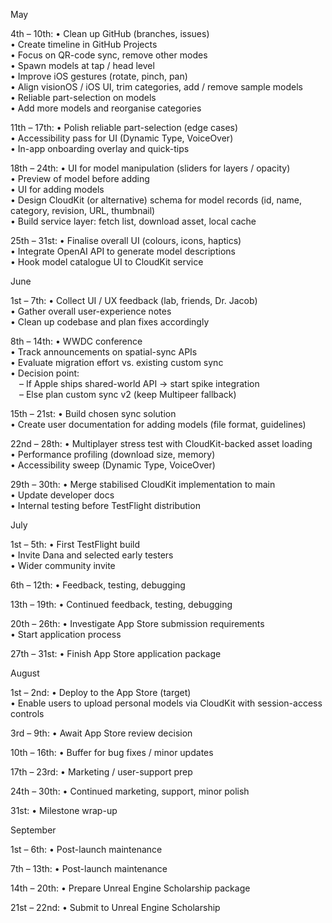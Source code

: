 May

4th – 10th:
• Clean up GitHub (branches, issues)  
• Create timeline in GitHub Projects  
• Focus on QR-code sync, remove other modes  
• Spawn models at tap / head level  
• Improve iOS gestures (rotate, pinch, pan)  
• Align visionOS / iOS UI, trim categories, add / remove sample models  
• Reliable part-selection on models  
• Add more models and reorganise categories  

11th – 17th:
• Polish reliable part-selection (edge cases)  
• Accessibility pass for UI (Dynamic Type, VoiceOver)  
• In-app onboarding overlay and quick-tips  

18th – 24th:
• UI for model manipulation (sliders for layers / opacity)  
• Preview of model before adding  
• UI for adding models  
• Design CloudKit (or alternative) schema for model records (id, name, category, revision, URL, thumbnail)  
• Build service layer: fetch list, download asset, local cache  

25th – 31st:
• Finalise overall UI (colours, icons, haptics)  
• Integrate OpenAI API to generate model descriptions  
• Hook model catalogue UI to CloudKit service  

June

1st – 7th:
• Collect UI / UX feedback (lab, friends, Dr. Jacob)  
• Gather overall user-experience notes  
• Clean up codebase and plan fixes accordingly  

8th – 14th:
• WWDC conference  
• Track announcements on spatial-sync APIs  
• Evaluate migration effort vs. existing custom sync  
• Decision point:  
 – If Apple ships shared-world API → start spike integration  
 – Else plan custom sync v2 (keep Multipeer fallback)  

15th – 21st:
• Build chosen sync solution  
• Create user documentation for adding models (file format, guidelines)  

22nd – 28th:
• Multiplayer stress test with CloudKit-backed asset loading  
• Performance profiling (download size, memory)  
• Accessibility sweep (Dynamic Type, VoiceOver)  

29th – 30th:
• Merge stabilised CloudKit implementation to main  
• Update developer docs  
• Internal testing before TestFlight distribution  

July

1st – 5th:
• First TestFlight build  
• Invite Dana and selected early testers  
• Wider community invite  

6th – 12th:
• Feedback, testing, debugging  

13th – 19th:
• Continued feedback, testing, debugging  

20th – 26th:
• Investigate App Store submission requirements  
• Start application process  

27th – 31st:
• Finish App Store application package  

August

1st – 2nd:
• Deploy to the App Store (target)  
• Enable users to upload personal models via CloudKit with session-access controls  

3rd – 9th:
• Await App Store review decision  

10th – 16th:
• Buffer for bug fixes / minor updates  

17th – 23rd:
• Marketing / user-support prep  

24th – 30th:
• Continued marketing, support, minor polish  

31st:
• Milestone wrap-up  

September

1st – 6th:
• Post-launch maintenance  

7th – 13th:
• Post-launch maintenance  

14th – 20th:
• Prepare Unreal Engine Scholarship package  

21st – 22nd:
• Submit to Unreal Engine Scholarship  
